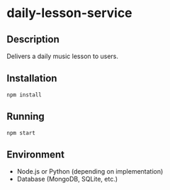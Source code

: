 # daily-lesson-service

## Description
Delivers a daily music lesson to users.

## Installation
```
npm install
```

## Running
```
npm start
```

## Environment
- Node.js or Python (depending on implementation)
- Database (MongoDB, SQLite, etc.)
